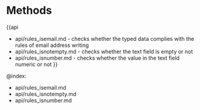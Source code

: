 Methods
=======

{{api
- api/rules_isemail.md - checks whether the typed data complies with the rules of email address writing
- api/rules_isnotempty.md - checks whether the text field is empty or not
- api/rules_isnumber.md - checks whether the value in the text field numeric or not
}}

@index:
- api/rules_isemail.md
- api/rules_isnotempty.md
- api/rules_isnumber.md



